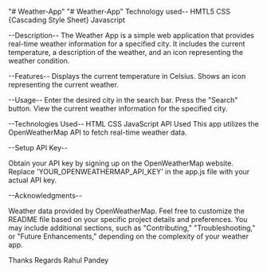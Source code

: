 "# Weather-App" 
"# Weather-App" 
Technology used--
HMTL5 
CSS {Cascading Style Sheet}
Javascript

--Description--
The Weather App is a simple web application that provides real-time weather information for a specified city. It includes the current temperature, a description of the weather, and an icon representing the weather condition.

--Features--
Displays the current temperature in Celsius.
Shows an icon representing the current weather.

--Usage--
Enter the desired city in the search bar.
Press the "Search" button.
View the current weather information for the specified city.

--Technologies Used--
HTML
CSS
JavaScript
API Used
This app utilizes the OpenWeatherMap API to fetch real-time weather data.

--Setup API Key--

Obtain your API key by signing up on the OpenWeatherMap website.
Replace 'YOUR_OPENWEATHERMAP_API_KEY' in the app.js file with your actual API key.


--Acknowledgments--

Weather data provided by OpenWeatherMap.
Feel free to customize the README file based on your specific project details and preferences. You may include additional sections, such as "Contributing," "Troubleshooting," or "Future Enhancements," depending on the complexity of your weather app.

Thanks Regards 
Rahul Pandey
